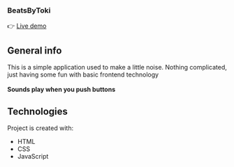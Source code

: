 <h3>BeatsByToki</h3>

👉 [Live demo](https://okidokitokiloki.github.io/beatbox/)

## General info
This is a simple application used to make a little noise. Nothing complicated, just having some fun with basic frontend technology
<br>
<br>
<strong>Sounds play when you push buttons</strong>
	
## Technologies
Project is created with:
* HTML
* CSS
* JavaScript
